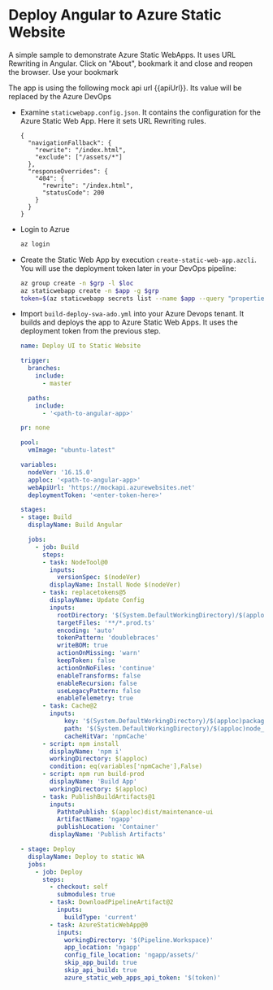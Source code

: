 # Deploy Angular to Azure Static Website

A simple sample to demonstrate Azure Static WebApps. It uses URL Rewriting in Angular. Click on "About", bookmark it and close and reopen the browser. Use your bookmark

The app is using the following mock api url {{apiUrl}}. Its value will be replaced by the Azure DevOps

- Examine `staticwebapp.config.json`. It contains the configuration for the Azure Static Web App. Here it sets URL Rewriting rules.

  ```
  {
    "navigationFallback": {
      "rewrite": "/index.html",
      "exclude": ["/assets/*"]
    },
    "responseOverrides": {
      "404": {
        "rewrite": "/index.html",
        "statusCode": 200
      }
    }
  }
  ```
- Login to Azrue

  ```bash
  az login
  ```

- Create the Static Web App by execution `create-static-web-app.azcli`. You will use the deployment token later in your DevOps pipeline:

  ```bash
  az group create -n $grp -l $loc
  az staticwebapp create -n $app -g $grp
  token=$(az staticwebapp secrets list --name $app --query "properties.apiKey")
  ```

- Import `build-deploy-swa-ado.yml` into your Azure Devops tenant. It builds and deploys the app to Azure Static Web Apps. It uses the deployment token from the previous step.

  ```yaml
  name: Deploy UI to Static Website

  trigger:
    branches:
      include:
        - master

    paths:
      include:
        - '<path-to-angular-app>'

  pr: none      

  pool:
    vmImage: "ubuntu-latest"

  variables:
    nodeVer: '16.15.0'
    apploc: '<path-to-angular-app>'
    webApiUrl: 'https://mockapi.azurewebsites.net'
    deploymentToken: '<enter-token-here>'

  stages:
  - stage: Build
    displayName: Build Angular

    jobs:
      - job: Build
        steps:
        - task: NodeTool@0
          inputs:
            versionSpec: $(nodeVer)
          displayName: Install Node $(nodeVer)        
        - task: replacetokens@5
          displayName: Update Config
          inputs:
            rootDirectory: '$(System.DefaultWorkingDirectory)/$(apploc)'
            targetFiles: '**/*.prod.ts'
            encoding: 'auto'
            tokenPattern: 'doublebraces'
            writeBOM: true
            actionOnMissing: 'warn'
            keepToken: false
            actionOnNoFiles: 'continue'
            enableTransforms: false
            enableRecursion: false
            useLegacyPattern: false
            enableTelemetry: true
        - task: Cache@2
          inputs:
              key: '$(System.DefaultWorkingDirectory)/$(apploc)package-lock.json'
              path: '$(System.DefaultWorkingDirectory)/$(apploc)node_modules'
              cacheHitVar: 'npmCache'
        - script: npm install
          displayName: 'npm i'
          workingDirectory: $(apploc)
          condition: eq(variables['npmCache'],False)
        - script: npm run build-prod
          displayName: 'Build App'
          workingDirectory: $(apploc)
        - task: PublishBuildArtifacts@1
          inputs:
            PathtoPublish: $(apploc)dist/maintenance-ui
            ArtifactName: 'ngapp'
            publishLocation: 'Container'
          displayName: 'Publish Artifacts'

  - stage: Deploy
    displayName: Deploy to static WA
    jobs:
      - job: Deploy
        steps:
          - checkout: self
            submodules: true
          - task: DownloadPipelineArtifact@2
            inputs:
              buildType: 'current'
          - task: AzureStaticWebApp@0
            inputs:
              workingDirectory: '$(Pipeline.Workspace)'
              app_location: 'ngapp'
              config_file_location: 'ngapp/assets/'
              skip_app_build: true
              skip_api_build: true
              azure_static_web_apps_api_token: '$(token)'
  ```
